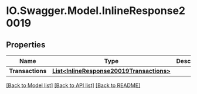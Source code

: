 # IO.Swagger.Model.InlineResponse20019
## Properties

Name | Type | Description | Notes
------------ | ------------- | ------------- | -------------
**Transactions** | [**List&lt;InlineResponse20019Transactions&gt;**](InlineResponse20019Transactions.md) |  | [optional] 

[[Back to Model list]](../README.md#documentation-for-models) [[Back to API list]](../README.md#documentation-for-api-endpoints) [[Back to README]](../README.md)

